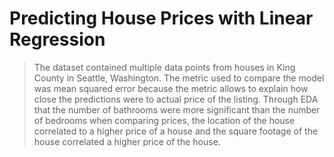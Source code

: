 # Predicting House Prices with Linear Regression

> The dataset contained multiple data points from houses in King County in Seattle, Washington. The metric used to compare the model was mean squared error because the metric allows to explain how close the predictions were to actual price of the listing. Through EDA that the number of bathrooms were more significant than the number of bedrooms when comparing prices, the location of the house correlated to a higher price of a house and the square footage of the house correlated a higher price of the house. 
